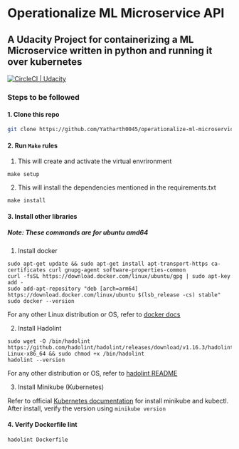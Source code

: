 # Operationalize ML Microservice API

## A Udacity Project for containerizing a ML Microservice written in python and running it over kubernetes

[![CircleCI | Udacity ](https://circleci.com/gh/Yatharth0045/operationalize-ml-microservice-api.svg?style=svg)](https://github.com/Yatharth0045/operationalize-ml-microservice-api#operationalize-ml-microservice-api)

### Steps to be followed

#### 1. Clone this repo

```bash
git clone https://github.com/Yatharth0045/operationalize-ml-microservice-api.git
```

#### 2. Run `Make` rules
1. This will create and activate the virtual envrironment
 ```
 make setup
 ```

2. This will install the dependencies mentioned in the requirements.txt

 ```
 make install
 ```

#### 3. Install other libraries

##### Note: These commands are for ubuntu amd64
1. Install docker

 ```
 sudo apt-get update && sudo apt-get install apt-transport-https ca-certificates curl gnupg-agent software-properties-common
 curl -fsSL https://download.docker.com/linux/ubuntu/gpg | sudo apt-key add -
 sudo add-apt-repository "deb [arch=arm64] https://download.docker.com/linux/ubuntu $(lsb_release -cs) stable"
 sudo docker --version
 ```
 
 For any other Linux distribution or OS, refer to [docker docs](https://docs.docker.com/engine/install/)

2. Install Hadolint
 
 ```
 sudo wget -O /bin/hadolint https://github.com/hadolint/hadolint/releases/download/v1.16.3/hadolint-Linux-x86_64 && sudo chmod +x /bin/hadolint
 hadolint --version
 ```
 
 For any other distribution or OS, refer to [hadolint README](https://github.com/hadolint/hadolint#install)

3. Install Minikube (Kubernetes)
 
 Refer to official [Kubernetes documentation](https://kubernetes.io/docs/tasks/tools/install-minikube/) for install minikube and kubectl.
 After install, verify the version using `minikube version`

#### 4. Verify Dockerfile lint

 ```
 hadolint Dockerfile
 ```